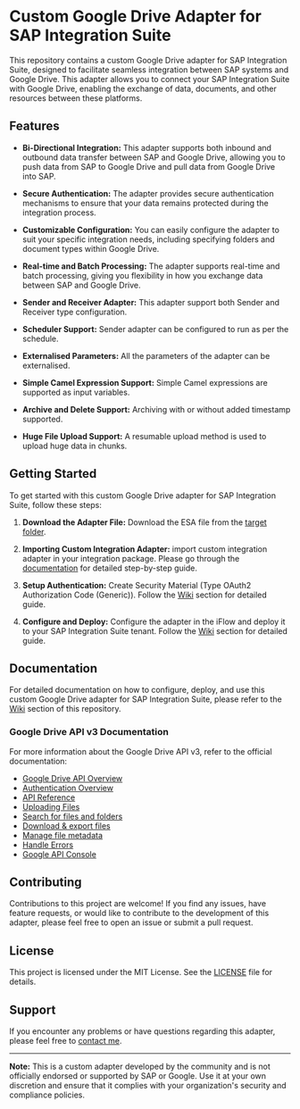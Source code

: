 # Custom Google Drive Adapter for SAP Integration Suite

This repository contains a custom Google Drive adapter for SAP Integration Suite, designed to facilitate seamless integration between SAP systems and Google Drive. This adapter allows you to connect your SAP Integration Suite with Google Drive, enabling the exchange of data, documents, and other resources between these platforms.

## Features

- **Bi-Directional Integration:** This adapter supports both inbound and outbound data transfer between SAP and Google Drive, allowing you to push data from SAP to Google Drive and pull data from Google Drive into SAP.

- **Secure Authentication:** The adapter provides secure authentication mechanisms to ensure that your data remains protected during the integration process.

- **Customizable Configuration:** You can easily configure the adapter to suit your specific integration needs, including specifying folders and document types within Google Drive.

- **Real-time and Batch Processing:** The adapter supports real-time and batch processing, giving you flexibility in how you exchange data between SAP and Google Drive.

- **Sender and Receiver Adapter:** This adapter support both Sender and Receiver type configuration.

- **Scheduler Support:** Sender adapter can be configured to run as per the schedule.

- **Externalised Parameters:** All the parameters of the adapter can be externalised.

- **Simple Camel Expression Support:** Simple Camel expressions are supported as input variables.

- **Archive and Delete Support:** Archiving with or without added timestamp supported.

- **Huge File Upload Support:** A resumable upload method is used to upload huge data in chunks.

## Getting Started

To get started with this custom Google Drive adapter for SAP Integration Suite, follow these steps:

1. **Download the Adapter File:** Download the ESA file from the [target folder](target/build/asutosh.drive.esa).

2. **Importing Custom Integration Adapter:** import custom integration adapter in your integration package. Please go through the [documentation](https://help.sap.com/docs/cloud-integration/sap-cloud-integration/importing-custom-integration-adapter-in-cloud-foundry-environment) for detailed step-by-step guide.

3. **Setup Authentication:** Create Security Material (Type OAuth2 Authorization Code (Generic)). Follow the [Wiki](Documentation/createSecurityMaterial.md) section for detailed guide.

4. **Configure and Deploy:** Configure the adapter in the iFlow and deploy it to your SAP Integration Suite tenant. Follow the [Wiki](Documentation/configureAndDeploy.md) section for detailed guide.

## Documentation

For detailed documentation on how to configure, deploy, and use this custom Google Drive adapter for SAP Integration Suite, please refer to the [Wiki](Documentation) section of this repository.

### Google Drive API v3 Documentation

For more information about the Google Drive API v3, refer to the official documentation:

- [Google Drive API Overview](https://developers.google.com/drive/api/guides/about-sdk)
- [Authentication Overview](https://developers.google.com/workspace/guides/create-credentials#oauth-client-id)
- [API Reference](https://developers.google.com/drive/api/reference/rest/v3)
- [Uploading Files](https://developers.google.com/drive/api/guides/manage-uploads)
- [Search for files and folders](https://developers.google.com/drive/api/guides/search-files)
- [Download & export files](https://developers.google.com/drive/api/guides/manage-downloads)
- [Manage file metadata](https://developers.google.com/drive/api/guides/file)
- [Handle Errors](https://developers.google.com/drive/api/guides/handle-errors)
- [Google API Console](https://console.cloud.google.com/)


## Contributing

Contributions to this project are welcome! If you find any issues, have feature requests, or would like to contribute to the development of this adapter, please feel free to open an issue or submit a pull request.

## License

This project is licensed under the MIT License. See the [LICENSE](LICENSE) file for details.

## Support

If you encounter any problems or have questions regarding this adapter, please feel free to [contact me](mailto:asutoshmaharana23@gmail.com).

---

**Note:** This is a custom adapter developed by the community and is not officially endorsed or supported by SAP or Google. Use it at your own discretion and ensure that it complies with your organization's security and compliance policies.

